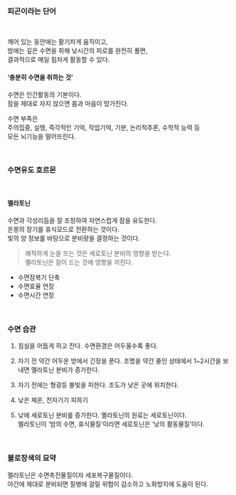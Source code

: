
### 피곤이라는 단어

<br>

깨어 있는 동안에는 활기차게 움직이고,<br>
밤에는 깊은 수면을 취해 낮시간의 피로를 완전히 풀면,<br>
결과적으로 매일 힘차게 활동할 수 있다.<br>

#### ‘충분히 수면을 취하는 것’<br>
수면은 인간활동의 기본이다.<br>
잠을 제대로 자지 않으면 몸과 마음이 망가진다.<br>

수면 부족은<br>
주의집중, 실행, 즉각적인 기억, 작업기억, 기분, 논리적추론, 수학적 능력 등<br>
모든 뇌기능을 떨어뜨린다.<br>

<br>

### 수면유도 호르몬

<br>

#### 멜라토닌

수면과 각성리듬을 잘 조정하여 자연스럽게 잠을 유도한다.<br>
온몽의 장기를 휴식모드로 전환하는 것이다.<br>
빛의 양 정보를 바탕으로 분비량을 결정하는 것이다.<br>

> 쾌적하게 눈을 뜨는 것은 세로토닌 분비의 영향을 받는다.<br>
> 멜라토닌은 잠이 드는 것에 영향을 끼친다.<br>

- 수면잠복기 단축
- 수면효율 연장
- 수면시간 연장

<br>

### 수면 습관

1. 침실을 어둡게 하고 잔다.
수면환경은 어두울수록 좋다.

2. 자기 전 약간 어두운 방에서 긴장을 푼다.
조명을 약간 줄인 상태에서 1~2시간을 보내면 멜라토닌 분비가 증가한다.

3. 자기 전에는 형광등 불빛을 피한다.
조도가 낮은 곳에 위치한다.

4. 낮은 체온, 전자기기 피하기

5. 낮에 세로토닌 분비를 증가한다.
멜라토닌의 원료는 세로토닌이다.<br>
멜라토닌이 ‘밤의 수면, 휴식물질’이라면 세로토닌은 ‘낮의 활동물질’이다.

<br>

### 불로장색의 묘약

멜라토닌은 수면촉진물질이자 세포복구물질이다.<br>
야간에 제대로 분비되면 질병에 걸릴 위험이 감소하고 노화방지에 도움이 된다.<br>
